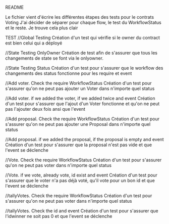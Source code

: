 README

Le fichier vient d'écrire les différentes étapes des tests pour le contrats Voting
J'ai décider de séparer pour chaque flow, le test du WorkflowStatus et le reste. Je trouve cela plus clair

TEST
//Global Testing
Création d'un test qui vérifie si le owner du contract est bien celui qui a déployé
 
//State Testing OnlyOwner
Création de test afin de s'assurer que tous les changements de state se font via le onlyowner. 

//State Testing Status
Création d'un test pour s'assurer que le workflow des changements des status fonctionne pour les require et event

//Add voter. Check the require WorkflowStatus
Création d'un test pour s'assurer qu'on ne peut pas ajouter un Voter dans n'importe quel status

//Add voter. if we added the voter, if we added twice and event
Création d'un test pour s'assurer que l'ajout d'un Voter fonctionne et qu'on ne peut pas l'ajouter deux fois ansi que l'event

//Add proposal. Check the require WorkflowStatus
Création d'un test pour s'assurer qu'on ne peut pas ajouter une Proposal dans n'importe quel status      

//Add proposal. if we added the proposal, if the proposal is empty and event
Création d'un test pour s'assurer que la proposal n'est pas vide et que l'event se déclenche

//Vote. Check the require WorkflowStatus
Création d'un test pour s'assurer qu'on ne peut pas voter dans n'importe quel status  

//Vote. if we vote, already vote, id exist and event
Création d'un test pour s'assurer que le voter n'a pas déjà voté, qu'il vote pour un bon id et que l'event se déclenche

//tallyVotes. Check the require WorkflowStatus
Création d'un test pour s'assurer qu'on ne peut pas voter dans n'importe quel status  

//tallyVotes. Check the id and event
Création d'un test pour s'assurer que l'idwinner ne soit pas 0 et que l'event se déclenche
  